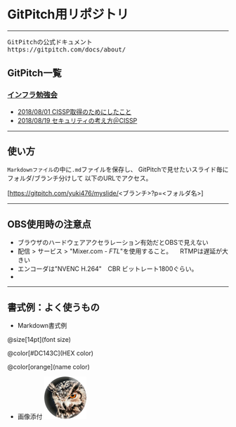 

# GitPitch用リポジトリ

---

<pre>
GitPitchの公式ドキュメント
https://gitpitch.com/docs/about/
</pre>

## GitPitch一覧

### [インフラ勉強会](https://wp.infra-workshop.tech/)

- [2018/08/01 CISSP取得のためにしたこと](https://gitpitch.com/yuki476/myslide?p=20180801_CISSP)
- [2018/08/19 セキュリティの考え方＠CISSP](https://gitpitch.com/yuki476/myslide?p=20180819_security-framework)

---

## 使い方

`Markdownファイル`の中に`.md`ファイルを保存し、
GitPitchで見せたいスライド毎にフォルダ/ブランチ分けして
以下のURLでアクセス。

[https://gitpitch.com/yuki476/myslide/<ブランチ>?p=<フォルダ名>]

---

## OBS使用時の注意点

- ブラウザのハードウェアアクセラレーション有効だとOBSで見えない
- 配信 > サービス > "Mixer.com - *FTL*"を使用すること。
　RTMPは遅延が大きい
- エンコーダは"NVENC H.264"　CBR ビットレート1800ぐらい。
- 

---

## 書式例：よく使うもの

- Markdown書式例

@size[14pt](font size)

@color[#DC143C](HEX color)

@color[orange](name color)

- 画像添付
![Picture](/img/logo_circle96.png)




